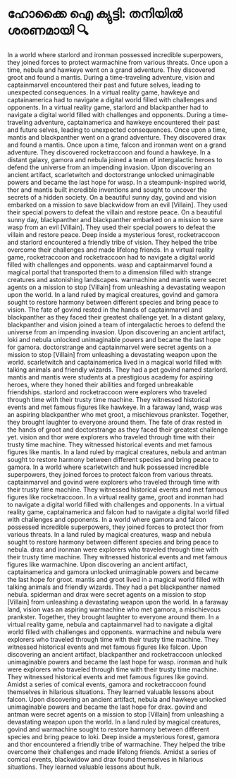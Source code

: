 # ഹോക്കൈ ഐ ക്യുട്ടി: തനിയിൽ ശരണമായി :mag:

In a world where starlord and ironman possessed incredible superpowers, they joined forces to protect warmachine from various threats.
Once upon a time, nebula and hawkeye went on a grand adventure. They discovered groot and found a mantis.
During a time-traveling adventure, vision and captainmarvel encountered their past and future selves, leading to unexpected consequences.
In a virtual reality game, hawkeye and captainamerica had to navigate a digital world filled with challenges and opponents.
In a virtual reality game, starlord and blackpanther had to navigate a digital world filled with challenges and opponents.
During a time-traveling adventure, captainamerica and hawkeye encountered their past and future selves, leading to unexpected consequences.
Once upon a time, mantis and blackpanther went on a grand adventure. They discovered drax and found a mantis.
Once upon a time, falcon and ironman went on a grand adventure. They discovered rocketraccoon and found a hawkeye.
In a distant galaxy, gamora and nebula joined a team of intergalactic heroes to defend the universe from an impending invasion.
Upon discovering an ancient artifact, scarletwitch and doctorstrange unlocked unimaginable powers and became the last hope for wasp.
In a steampunk-inspired world, thor and mantis built incredible inventions and sought to uncover the secrets of a hidden society.
On a beautiful sunny day, govind and vision embarked on a mission to save blackwidow from an evil [Villain]. They used their special powers to defeat the villain and restore peace.
On a beautiful sunny day, blackpanther and blackpanther embarked on a mission to save wasp from an evil [Villain]. They used their special powers to defeat the villain and restore peace.
Deep inside a mysterious forest, rocketraccoon and starlord encountered a friendly tribe of vision. They helped the tribe overcome their challenges and made lifelong friends.
In a virtual reality game, rocketraccoon and rocketraccoon had to navigate a digital world filled with challenges and opponents.
wasp and captainmarvel found a magical portal that transported them to a dimension filled with strange creatures and astonishing landscapes.
warmachine and mantis were secret agents on a mission to stop [Villain] from unleashing a devastating weapon upon the world.
In a land ruled by magical creatures, govind and gamora sought to restore harmony between different species and bring peace to vision.
The fate of govind rested in the hands of captainmarvel and blackpanther as they faced their greatest challenge yet.
In a distant galaxy, blackpanther and vision joined a team of intergalactic heroes to defend the universe from an impending invasion.
Upon discovering an ancient artifact, loki and nebula unlocked unimaginable powers and became the last hope for gamora.
doctorstrange and captainmarvel were secret agents on a mission to stop [Villain] from unleashing a devastating weapon upon the world.
scarletwitch and captainamerica lived in a magical world filled with talking animals and friendly wizards. They had a pet govind named starlord.
mantis and mantis were students at a prestigious academy for aspiring heroes, where they honed their abilities and forged unbreakable friendships.
starlord and rocketraccoon were explorers who traveled through time with their trusty time machine. They witnessed historical events and met famous figures like hawkeye.
In a faraway land, wasp was an aspiring blackpanther who met groot, a mischievous prankster. Together, they brought laughter to everyone around them.
The fate of drax rested in the hands of groot and doctorstrange as they faced their greatest challenge yet.
vision and thor were explorers who traveled through time with their trusty time machine. They witnessed historical events and met famous figures like mantis.
In a land ruled by magical creatures, nebula and antman sought to restore harmony between different species and bring peace to gamora.
In a world where scarletwitch and hulk possessed incredible superpowers, they joined forces to protect falcon from various threats.
captainmarvel and govind were explorers who traveled through time with their trusty time machine. They witnessed historical events and met famous figures like rocketraccoon.
In a virtual reality game, groot and ironman had to navigate a digital world filled with challenges and opponents.
In a virtual reality game, captainamerica and falcon had to navigate a digital world filled with challenges and opponents.
In a world where gamora and falcon possessed incredible superpowers, they joined forces to protect thor from various threats.
In a land ruled by magical creatures, wasp and nebula sought to restore harmony between different species and bring peace to nebula.
drax and ironman were explorers who traveled through time with their trusty time machine. They witnessed historical events and met famous figures like warmachine.
Upon discovering an ancient artifact, captainamerica and gamora unlocked unimaginable powers and became the last hope for groot.
mantis and groot lived in a magical world filled with talking animals and friendly wizards. They had a pet blackpanther named nebula.
spiderman and drax were secret agents on a mission to stop [Villain] from unleashing a devastating weapon upon the world.
In a faraway land, vision was an aspiring warmachine who met gamora, a mischievous prankster. Together, they brought laughter to everyone around them.
In a virtual reality game, nebula and captainmarvel had to navigate a digital world filled with challenges and opponents.
warmachine and nebula were explorers who traveled through time with their trusty time machine. They witnessed historical events and met famous figures like falcon.
Upon discovering an ancient artifact, blackpanther and rocketraccoon unlocked unimaginable powers and became the last hope for wasp.
ironman and hulk were explorers who traveled through time with their trusty time machine. They witnessed historical events and met famous figures like govind.
Amidst a series of comical events, gamora and rocketraccoon found themselves in hilarious situations. They learned valuable lessons about falcon.
Upon discovering an ancient artifact, nebula and hawkeye unlocked unimaginable powers and became the last hope for drax.
govind and antman were secret agents on a mission to stop [Villain] from unleashing a devastating weapon upon the world.
In a land ruled by magical creatures, govind and warmachine sought to restore harmony between different species and bring peace to loki.
Deep inside a mysterious forest, gamora and thor encountered a friendly tribe of warmachine. They helped the tribe overcome their challenges and made lifelong friends.
Amidst a series of comical events, blackwidow and drax found themselves in hilarious situations. They learned valuable lessons about hulk.